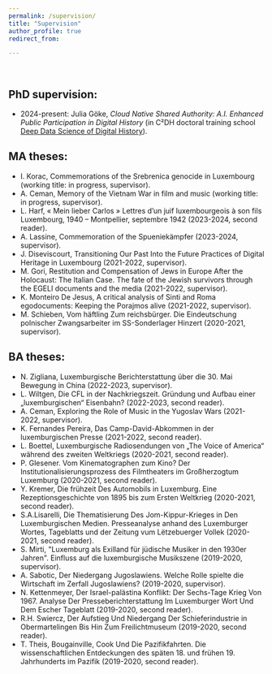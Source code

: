 ```yaml
---
permalink: /supervision/
title: "Supervision"
author_profile: true
redirect_from: 

---
```


<br/>



## PhD supervision:

* 2024-present: Julia Göke, _Cloud Native Shared Authority: A.I. Enhanced Public Participation in Digital History_ (in C²DH doctoral training school [Deep Data Science of Digital History](https://dhh.uni.lu/d4h/)).


## MA theses:

* I. Korac, Commemorations of the Srebrenica genocide in Luxembourg (working title: in progress, supervisor).
* A. Ceman, Memory of the Vietnam War in film and music (working title: in progress, supervisor).
* L. Harf, « Mein lieber Carlos » Lettres d’un juif luxembourgeois à son fils Luxembourg, 1940 – Montpellier, septembre 1942 (2023-2024, second reader).
* A. Lassine, Commemoration of the Spueniekämpfer (2023-2024, supervisor).
* J. Diseviscourt, Transitioning Our Past Into the Future Practices of Digital Heritage in Luxembourg (2021-2022, supervisor).
* M. Gori, Restitution and Compensation of Jews in Europe After the Holocaust: The Italian Case. The fate of the Jewish survivors through the EGELI documents and the media (2021-2022, supervisor).
* K. Monteiro De Jesus, A critical analysis of Sinti and Roma egodocuments: Keeping the Porajmos alive (2021-2022, supervisor).
* M. Schieben, Vom häftling Zum reichsbürger. Die Eindeutschung polnischer Zwangsarbeiter im SS-Sonderlager Hinzert (2020-2021, supervisor).



## BA theses:

* N. Zigliana, Luxemburgische Berichterstattung über die 30. Mai Bewegung in China (2022-2023, supervisor).
* L. Wiltgen, Die CFL in der Nachkriegszeit. Gründung und Aufbau einer „luxemburgischen“ Eisenbahn? (2022-2023, second reader).
* A. Ceman, Exploring the Role of Music in the Yugoslav Wars (2021-2022, supervisor).
* K. Fernandes Pereira, Das Camp-David-Abkommen in der luxemburgischen Presse (2021-2022, second reader).
* L. Boettel, Luxemburgische Radiosendungen von „The Voice of America“ während des zweiten Weltkriegs (2020-2021, second reader).
* P. Glesener. Vom Kinematographen zum Kino? Der Institutionalisierungsprozess des Filmtheaters im Großherzogtum Luxemburg (2020-2021, second reader).
* Y. Kremer, Die frühzeit Des Automobils in Luxemburg. Eine Rezeptionsgeschichte von 1895 bis zum Ersten Weltkrieg (2020-2021, second reader).
* S.A.Lisarelli, Die Thematisierung Des Jom-Kippur-Krieges in Den Luxemburgischen Medien. Presseanalyse anhand des Luxemburger Wortes, Tageblatts und der Zeitung vum Lëtzebuerger Vollek (2020-2021, second reader).
* S. Mirti, "Luxemburg als Exilland für jüdische Musiker in den 1930er Jahren". Einfluss auf die luxemburgische Musikszene (2019-2020, supervisor).
* A. Sabotic, Der Niedergang Jugoslawiens. Welche Rolle spielte die Wirtschaft im Zerfall Jugoslawiens? (2019-2020, supervisor).
* N. Kettenmeyer, Der Israel-palästina Konflikt: Der Sechs-Tage Krieg Von 1967. Analyse Der Presseberichterstattung Im Luxemburger Wort Und Dem Escher Tageblatt (2019-2020, second reader).
* R.H. Swiercz, Der Aufstieg Und Niedergang Der Schieferindustrie in Obermartelingen Bis Hin Zum Freilichtmuseum (2019-2020, second reader).
* T. Theis, Bougainville, Cook Und Die Pazifikfahrten. Die wissenschaftlichen Entdeckungen des späten 18. und frühen 19. Jahrhunderts im Pazifik (2019-2020, second reader).
